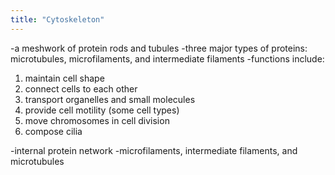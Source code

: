 ```yaml
---
title: "Cytoskeleton"
---
```

-a meshwork of protein rods and tubules
-three major types of proteins: microtubules, microfilaments, and intermediate filaments
-functions include:
1) maintain cell shape
2) connect cells to each other
3) transport organelles and small molecules
4) provide cell motility (some cell types)
5) move chromosomes in cell division
6) compose cilia

-internal protein network
-microfilaments, intermediate filaments, and microtubules

